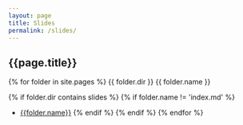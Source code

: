 ```yaml
---
layout: page
title: Slides
permalink: /slides/
---
```


## {{page.title}}

{% for folder in site.pages %}
{{ folder.dir }}
{{ folder.name }}

{% if folder.dir contains slides %}
{% if folder.name != 'index.md' %}

- [{{folder.name}}]({{site.baseurl}}{{folder.url}})
  {% endif %}
  {% endif %}
  {% endfor %}
